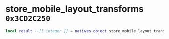 # store_mobile_layout_transforms `0x3CD2C250`

```lua
local result --[[ integer ]] = natives.object.store_mobile_layout_transforms(_unk0 --[[ integer ]])
```